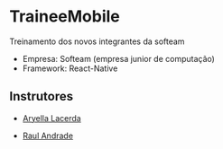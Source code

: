 # TraineeMobile
Treinamento dos novos integrantes da softeam

* Empresa: Softeam (empresa junior de computação)
* Framework: React-Native


## Instrutores
* [Aryella Lacerda](https://github.com/aryella18)

* [Raul Andrade](https://github.com/andraderaul)

